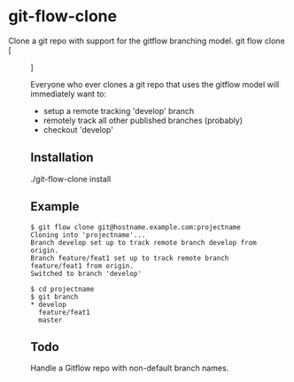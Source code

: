 # git-flow-clone

Clone a git repo with support for the gitflow branching model.
    git flow clone <repo> [<dir>]

Everyone who ever clones a git repo that uses the gitflow model will immediately
want to:
* setup a remote tracking 'develop' branch
* remotely track all other published branches (probably)
* checkout 'develop'

## Installation

./git-flow-clone install

## Example

    $ git flow clone git@hostname.example.com:projectname
    Cloning into 'projectname'...
    Branch develop set up to track remote branch develop from origin.
    Branch feature/feat1 set up to track remote branch
    feature/feat1 from origin.
    Switched to branch 'develop'

    $ cd projectname
    $ git branch
    * develop
      feature/feat1
      master

## Todo

Handle a Gitflow repo with non-default branch names.
